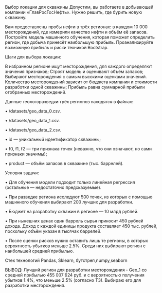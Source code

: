 Выбор локации для скважины
Допустим, вы работаете в добывающей компании «ГлавРосГосНефть». Нужно решить, где бурить новую скважину.

Вам предоставлены пробы нефти в трёх регионах: в каждом 10 000 месторождений, где измерили качество нефти и объём её запасов. Постройте модель машинного обучения, которая поможет определить регион, где добыча принесёт наибольшую прибыль. Проанализируйте возможную прибыль и риски техникой Bootstrap.

Шаги для выбора локации:

В избранном регионе ищут месторождения, для каждого определяют значения признаков;
Строят модель и оценивают объём запасов;
Выбирают месторождения с самым высокими оценками значений. Количество месторождений зависит от бюджета компании и стоимости разработки одной скважины;
Прибыль равна суммарной прибыли отобранных месторождений.

Данные геологоразведки трёх регионов находятся в файлах:

• /datasets/geo_data_0.csv.

• /datasets/geo_data_1.csv.

• /datasets/geo_data_2.csv.

• id — уникальный идентификатор скважины;

• f0, f1, f2 — три признака точек (неважно, что они означают, но сами признаки значимы);

• product — объём запасов в скважине (тыс. баррелей).

Условия задачи:

• Для обучения модели подходит только линейная регрессия (остальные — недостаточно предсказуемые).

• При разведке региона исследуют 500 точек, из которых с помощью машинного обучения выбирают 200 лучших для разработки.

• Бюджет на разработку скважин в регионе — 10 млрд рублей.

• При нынешних ценах один баррель сырья приносит 450 рублей дохода. Доход с каждой единицы продукта составляет 450 тыс. рублей, поскольку объём указан в тысячах баррелей.

• После оценки рисков нужно оставить лишь те регионы, в которых вероятность убытков меньше 2.5%. Среди них выбирают регион с наибольшей средней прибылью.


Стек технологий
Pandas, Sklearn, бутстреп,numpy,seaborn

ВЫВОД: Лучший регион для разработки месторождения - Geo_1 со средней прибылью 455 007 924 руб. и с вероятностью получения убытков 1.4%, что меньше 2.5% (согласно ТЗ). 
Выбираю его для разработки месторождения.
